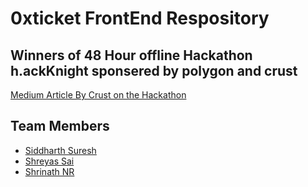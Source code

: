 # 0xticket FrontEnd Respository 
## Winners of 48 Hour offline Hackathon h.ackKnight sponsered by polygon and crust
[Medium Article By Crust on the Hackathon](https://medium.com/crustnetwork/recap-of-1st-crust-network-hackathon-in-india-a0d84c78473b)
## Team Members
- [Siddharth Suresh](https://github.com/siddhsuresh)
- [Shreyas Sai](https://github.com/shreyassai123)
- [Shrinath NR](https://github.com/ShrinathNR) 
